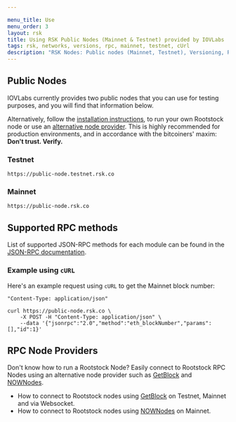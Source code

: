 ```yaml
---

menu_title: Use
menu_order: 3
layout: rsk
title: Using RSK Public Nodes (Mainnet & Testnet) provided by IOVLabs
tags: rsk, networks, versions, rpc, mainnet, testnet, cUrl
description: "RSK Nodes: Public nodes (Mainnet, Testnet), Versioning, RPC Methods, and cUrl example"
---
```


## Public Nodes

IOVLabs currently provides two public nodes that you can use
for testing purposes, and you will find that information below.

Alternatively, follow the [installation instructions](/rsk/node/install/),
to run your own Rootstock node or use an [alternative node provider](#rpc-node-providers).
This is highly recommended for production environments,
and in accordance with the bitcoiners' maxim: **Don't trust. Verify.**


### Testnet

```
https://public-node.testnet.rsk.co
```

### Mainnet

```
https://public-node.rsk.co
```

## Supported RPC methods

List of supported JSON-RPC methods for each module can be found in the [JSON-RPC documentation](/rsk/node/architecture/json-rpc/).

### Example using `cURL`

Here's an example request using `cURL` to get the Mainnet block number:

`"Content-Type: application/json"`

```shell
curl https://public-node.rsk.co \
    -X POST -H "Content-Type: application/json" \
    --data '{"jsonrpc":"2.0","method":"eth_blockNumber","params":[],"id":1}'
```

## RPC Node Providers

Don't know how to run a Rootstock Node? Easily connect to Rootstock RPC Nodes using an alternative node provider such as [GetBlock](/solutions/getblock/) and [NOWNodes](/solutions/nownodes/). 
- How to connect to Rootstock nodes using [GetBlock](/kb/getblock-rpc/) on Testnet, Mainnet and via Websocket.
- How to connect to Rootstock nodes using [NOWNodes](/solutions/nownodes/) on Mainnet.
